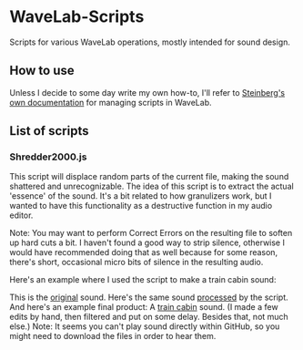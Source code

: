 # WaveLab-Scripts
Scripts for various WaveLab operations, mostly intended for sound design.

## How to use
Unless I decide to some day write my own how-to, I'll refer to [Steinberg's own documentation](https://steinberg.help/wavelab_pro/v10/en/wavelab/topics/customizing/scripting_c.html) for managing scripts in WaveLab.

## List of scripts

### Shredder2000.js
This script will displace random parts of the current file, making the sound
shattered and unrecognizable. The idea of this script is to extract the actual
'essence' of the sound. It's a bit related to how granulizers work, but I 
wanted to have this functionality as a destructive function in my audio editor.

Note: You may want to perform Correct Errors on the resulting file to soften
up hard cuts a bit. I haven't found a good way to strip silence, otherwise I 
would have recommended doing that as well because for some reason, there's 
short, occasional micro bits of silence in the resulting audio.

Here's an example where I used the script to make a train cabin sound:

This is the [original](https://github.com/hced/WaveLab-Scripts/blob/master/Examples/Shredder2000/ExampleA_1_original_sound.wav) sound. Here's the same sound [processed](https://github.com/hced/WaveLab-Scripts/blob/master/Examples/Shredder2000/ExampleA_2_after_script_processing.wav) by the script. And here's an example final product: A [train cabin](https://github.com/hced/WaveLab-Scripts/blob/master/Examples/Shredder2000/ExampleA_3_final_product_train-cabin.wav) sound. (I made a few edits by hand, then filtered and put on some delay. Besides that, not much else.) Note: It seems you can't play sound directly within GitHub, so you might need to download the files in order to hear them.